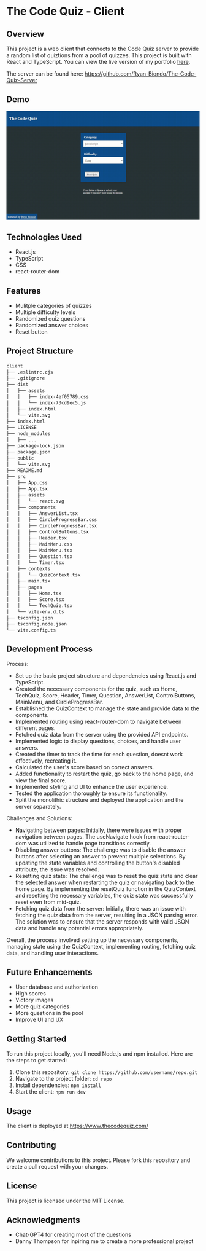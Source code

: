 # **The Code Quiz - Client**

## **Overview**

This project is a web client that connects to the Code Quiz server to provide a random list of quiztions from a pool of quizzes. This project is built with React and TypeScript.
You can view the live version of my portfolio [here](https://www.thecodequiz.com).

The server can be found here:
https://github.com/Ryan-Biondo/The-Code-Quiz-Server

## **Demo**

<img src="demo.gif" width="800" alt="demo" />

## **Technologies Used**

- React.js
- TypeScript
- CSS
- react-router-dom

## **Features**

- Mulitple categories of quizzes
- Multiple difficulty levels
- Randomized quiz questions
- Randomized answer choices
- Reset button

## **Project Structure**

```
client
├── .eslintrc.cjs
├── .gitignore
├── dist
│   ├── assets
│   │   ├── index-4ef05789.css
│   │   └── index-73cd9ec5.js
│   ├── index.html
│   └── vite.svg
├── index.html
├── LICENSE
├── node_modules
│   ├── ...
├── package-lock.json
├── package.json
├── public
│   └── vite.svg
├── README.md
├── src
│   ├── App.css
│   ├── App.tsx
│   ├── assets
│   │   └── react.svg
│   ├── components
│   │   ├── AnswerList.tsx
│   │   ├── CircleProgressBar.css
│   │   ├── CircleProgressBar.tsx
│   │   ├── ControlButtons.tsx
│   │   ├── Header.tsx
│   │   ├── MainMenu.css
│   │   ├── MainMenu.tsx
│   │   ├── Question.tsx
│   │   └── Timer.tsx
│   ├── contexts
│   │   └── QuizContext.tsx
│   ├── main.tsx
│   ├── pages
│   │   ├── Home.tsx
│   │   ├── Score.tsx
│   │   └── TechQuiz.tsx
│   └── vite-env.d.ts
├── tsconfig.json
├── tsconfig.node.json
└── vite.config.ts
```

## **Development Process**

Process:

- Set up the basic project structure and dependencies using React.js and TypeScript.
- Created the necessary components for the quiz, such as Home, TechQuiz, Score, Header, Timer, Question, AnswerList, ControlButtons, MainMenu, and CircleProgressBar.
- Established the QuizContext to manage the state and provide data to the components.
- Implemented routing using react-router-dom to navigate between different pages.
- Fetched quiz data from the server using the provided API endpoints.
- Implemented logic to display questions, choices, and handle user answers.
- Created the timer to track the time for each question, doesnt work effectively, recreating it.
- Calculated the user's score based on correct answers.
- Added functionality to restart the quiz, go back to the home page, and view the final score.
- Implemented styling and UI to enhance the user experience.
- Tested the application thoroughly to ensure its functionality.
- Split the monolithic structure and deployed the application and the server separately.

Challenges and Solutions:

- Navigating between pages: Initially, there were issues with proper navigation between pages. The useNavigate hook from react-router-dom was utilized to handle page transitions correctly.
- Disabling answer buttons: The challenge was to disable the answer buttons after selecting an answer to prevent multiple selections. By updating the state variables and controlling the button's disabled attribute, the issue was resolved.
- Resetting quiz state: The challenge was to reset the quiz state and clear the selected answer when restarting the quiz or navigating back to the home page. By implementing the resetQuiz function in the QuizContext and resetting the necessary variables, the quiz state was successfully reset even from mid-quiz.
- Fetching quiz data from the server: Initially, there was an issue with fetching the quiz data from the server, resulting in a JSON parsing error. The solution was to ensure that the server responds with valid JSON data and handle any potential errors appropriately.

Overall, the process involved setting up the necessary components, managing state using the QuizContext, implementing routing, fetching quiz data, and handling user interactions.

## **Future Enhancements**

- User database and authorization
- High scores
- Victory images
- More quiz categories
- More questions in the pool
- Improve UI and UX

## **Getting Started**

To run this project locally, you'll need Node.js and npm installed. Here are the steps to get started:

1. Clone this repository: `git clone https://github.com/username/repo.git`
2. Navigate to the project folder: `cd repo`
3. Install dependencies: `npm install`
4. Start the client: `npm run dev`

## **Usage**

The client is deployed at https://www.thecodequiz.com/

## **Contributing**

We welcome contributions to this project. Please fork this repository and create a pull request with your changes.

## **License**

This project is licensed under the MIT License.

## **Acknowledgments**

- Chat-GPT4 for creating most of the questions
- Danny Thompson for inpiring me to create a more professional project
